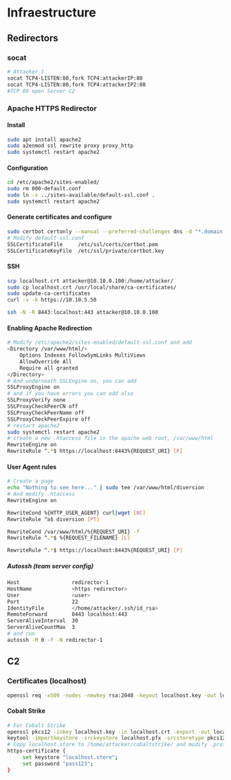 # Infraestructure 

## Redirectors

### socat

```bash
# Attacker 1
socat TCP4-LISTEN:80,fork TCP4:attackerIP:80
socat TCP4-LISTEN:80,fork TCP4:attackerIP2:80
#TCP 80 open Server C2
```

### Apache HTTPS Redirector

#### Install

```bash
sudo apt install apache2
sudo a2enmod ssl rewrite proxy proxy_http
sudo systemctl restart apache2
```

#### Configuration

```bash
cd /etc/apache2/sites-enabled/
sudo rm 000-default.conf
sudo ln -s ../sites-available/default-ssl.conf .
sudo systemctl restart apache2
```

#### Generate certificates and configure

```bash
sudo certbot certonly --manual --preferred-challenges dns -d "*.domain.com" -d "domain.com"
# Modify default-ssl.conf
SSLCertificateFile     /etc/ssl/certs/certbot.pem
SSLCertificateKeyFile  /etc/ssl/private/certbot.key
```

#### SSH

```bash
scp localhost.crt attacker@10.10.0.100:/home/attacker/
sudo cp localhost.crt /usr/local/share/ca-certificates/
sudo update-ca-certificates
curl -v -k https://10.10.5.50
```

```bash
ssh -N -R 8443:localhost:443 attacker@10.10.0.100
```

#### Enabling Apache Redirection

```bash
# Modify /etc/apache2/sites-enabled/default-ssl.conf and add
<Directory /var/www/html/>
    Options Indexes FollowSymLinks MultiViews
    AllowOverride All
    Require all granted
</Directory>
# And underneath SSLEngine on, you can add
SSLProxyEngine on
# and if you have errors you can add also
SSLProxyVerify none
SSLProxyCheckPeerCN off
SSLProxyCheckPeerName off
SSLProxyCheckPeerExpire off
# restart apache2
sudo systemctl restart apache2
# create a new .htaccess file in the apache web root, /var/www/html
RewriteEngine on
RewriteRule ^.*$ https://localhost:8443%{REQUEST_URI} [P]
```

#### User Agent rules

```bash
# Create a page
echo "Nothing to see here..." | sudo tee /var/www/html/diversion
# And modify .htaccess
RewriteEngine on

RewriteCond %{HTTP_USER_AGENT} curl|wget [NC]
RewriteRule ^a$ diversion [PT]

RewriteCond /var/www/html/%{REQUEST_URI} -f
RewriteRule ^.*$ %{REQUEST_FILENAME} [L]

RewriteRule ^.*$ https://localhost:8443%{REQUEST_URI} [P]
```

##### Autossh (team server config)


```bash
Host                 redirector-1
HostName             <https redirector>
User                 <user>
Port                 22
IdentityFile         </home/attacker/.ssh/id_rsa>
RemoteForward        8443 localhost:443
ServerAliveInterval  30
ServerAliveCountMax  3
# and run
autossh -M 0 -f -N redirector-1
```

## C2

### Certificates (localhost)

```bash
openssl req -x509 -nodes -newkey rsa:2048 -keyout localhost.key -out localhost.crt -sha256 -days 365 -subj '/CN=localhost'
```

#### Cobalt Strike

```bash
# For Cobalt Strike
openssl pkcs12 -inkey localhost.key -in localhost.crt -export -out localhost.pfx # Enter password
keytool -importkeystore -srckeystore localhost.pfx -srcstoretype pkcs12 -destkeystore localhost.store
# Copy localhost.store to /home/attacker/cobaltstrike/ and modify .profile
https-certificate {
     set keystore "localhost.store";
     set password "pass123";
}
```